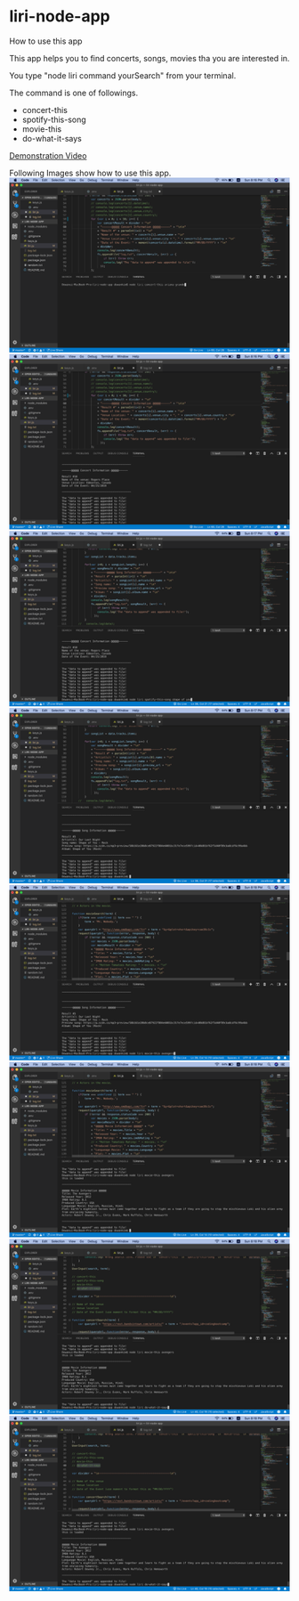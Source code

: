 # liri-node-app

How to use this app

This app helps you to find concerts, songs, movies tha you are interested in.

You type "node liri command yourSearch" from your terminal.

The command is one of followings.

 * concert-this
 * spotify-this-song
 * movie-this
 * do-what-it-says

[Demonstration Video](https://drive.google.com/file/d/1hnb5O3tGs5aVzb8oEw0tltFMLTq8Wkar/view)

Following Images show how to use this app.
![concert-this](/images/concertthis1.png)
![concert-this](/images/concertthis2.png)
![spotify-this-song](/images/spotify1.png)
![spotify-this-song](/images/spotify2.png)
![movie-this](/images/moviethis1.png)
![movie-this](/images/moviethis2.png)
![do-what-it-says](/images/dowhatitsays1.png)
![do-what-it-says](/images/dowhatitsays1.png)